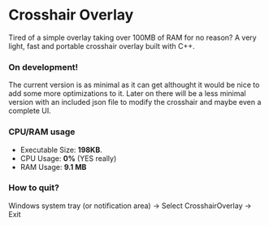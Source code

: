 # Crosshair Overlay
Tired of a simple overlay taking over 100MB of RAM for no reason?
A very light, fast and portable crosshair overlay built with C++.

### On development!
The current version is as minimal as it can get althought it would be nice to add some more optimizations to it. Later on there will be a less minimal version with an included json file to modify the crosshair and maybe even a complete UI.

### CPU/RAM usage
- Executable Size: **198KB**.
- CPU Usage: **0%** (YES really)
- RAM Usage: **9.1 MB**

### How to quit?
Windows system tray (or notification area) -> Select CrosshairOverlay -> Exit
